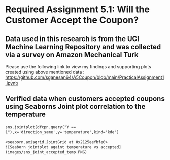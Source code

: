 # Required Assignment 5.1: Will the Customer Accept the Coupon? 
## Data used in this research is from the UCI Machine Learning Repository and was collected via a survey on Amazon Mechanical Turk
Please use the following link to view my findings and supporting plots created using above mentioned data : <url>https://github.com/sganesan64/A5Coupon/blob/main/PracticalAssignment1.ipynb</url>
## Verified data when customers accepted coupons using Seaborns Joint plot correlation to the temperature
    sns.jointplot(dfcpn.query("Y == 1"),x='direction_same',y='temperature',kind='kde')
    
    <seaborn.axisgrid.JointGrid at 0x2125eefbfe0>
    ![Seaborn jointplot againt temperature vs accepted](images/sns_joint_accepted_temp.PNG)
